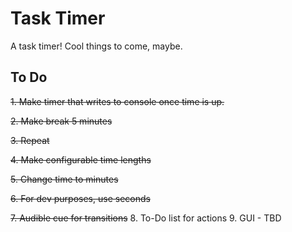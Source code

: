 # Task Timer

A task timer! Cool things to come, maybe.

## To Do

~~1. Make timer that writes to console once time is up.~~

~~2. Make break 5 minutes~~

~~3. Repeat~~

~~4. Make configurable time lengths~~

~~5. Change time to minutes~~

~~6. For dev purposes, use seconds~~

~~7. Audible cue for transitions~~
8. To-Do list for actions 
9. GUI - TBD